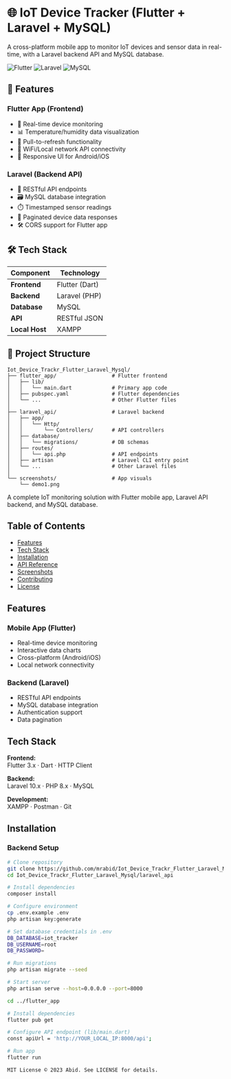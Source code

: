 # 🌐 IoT Device Tracker (Flutter + Laravel + MySQL)

A cross-platform mobile app to monitor IoT devices and sensor data in real-time, with a Laravel backend API and MySQL database.

![Flutter](https://img.shields.io/badge/Flutter-02569B?style=for-the-badge&logo=flutter&logoColor=white)
![Laravel](https://img.shields.io/badge/Laravel-FF2D20?style=for-the-badge&logo=laravel&logoColor=white)
![MySQL](https://img.shields.io/badge/MySQL-005C84?style=for-the-badge&logo=mysql&logoColor=white)


## 🚀 Features

### Flutter App (Frontend)
- 📱 Real-time device monitoring
- 📊 Temperature/humidity data visualization
- 🔄 Pull-to-refresh functionality
- 📶 WiFi/Local network API connectivity
- 📱 Responsive UI for Android/iOS

### Laravel (Backend API)
- 🔐 RESTful API endpoints
- 🗃️ MySQL database integration
- ⏱️ Timestamped sensor readings
- 📡 Paginated device data responses
- 🛠️ CORS support for Flutter app

## 🛠️ Tech Stack

| Component       | Technology |
|----------------|------------|
| **Frontend**   | Flutter (Dart) |
| **Backend**    | Laravel (PHP) |
| **Database**   | MySQL |
| **API**        | RESTful JSON |
| **Local Host** | XAMPP |

## 📂 Project Structure

```
Iot_Device_Trackr_Flutter_Laravel_Mysql/
├── flutter_app/                  # Flutter frontend
│   ├── lib/
│   │   └── main.dart             # Primary app code
│   ├── pubspec.yaml              # Flutter dependencies
│   └── ...                       # Other Flutter files
│
├── laravel_api/                  # Laravel backend
│   ├── app/
│   │   └── Http/
│   │       └── Controllers/      # API controllers
│   ├── database/
│   │   └── migrations/           # DB schemas
│   ├── routes/
│   │   └── api.php               # API endpoints
│   ├── artisan                   # Laravel CLI entry point
│   └── ...                       # Other Laravel files
│
└── screenshots/                  # App visuals
    └── demo1.png
```



A complete IoT monitoring solution with Flutter mobile app, Laravel API backend, and MySQL database.

## Table of Contents
- [Features](#features)
- [Tech Stack](#tech-stack)
- [Installation](#installation)
- [API Reference](#api-reference)
- [Screenshots](#screenshots)
- [Contributing](#contributing)
- [License](#license)

## Features
### Mobile App (Flutter)
- Real-time device monitoring
- Interactive data charts
- Cross-platform (Android/iOS)
- Local network connectivity

### Backend (Laravel)
- RESTful API endpoints
- MySQL database integration
- Authentication support
- Data pagination

## Tech Stack
**Frontend:**  
Flutter 3.x · Dart · HTTP Client  

**Backend:**  
Laravel 10.x · PHP 8.x · MySQL  

**Development:**  
XAMPP · Postman · Git  

## Installation

### Backend Setup
```bash
# Clone repository
git clone https://github.com/mrabid/Iot_Device_Trackr_Flutter_Laravel_Mysql.git
cd Iot_Device_Trackr_Flutter_Laravel_Mysql/laravel_api

# Install dependencies
composer install

# Configure environment
cp .env.example .env
php artisan key:generate

# Set database credentials in .env
DB_DATABASE=iot_tracker
DB_USERNAME=root
DB_PASSWORD=

# Run migrations
php artisan migrate --seed

# Start server
php artisan serve --host=0.0.0.0 --port=8000

cd ../flutter_app

# Install dependencies
flutter pub get

# Configure API endpoint (lib/main.dart)
const apiUrl = 'http://YOUR_LOCAL_IP:8000/api';

# Run app
flutter run

MIT License © 2023 Abid. See LICENSE for details.


